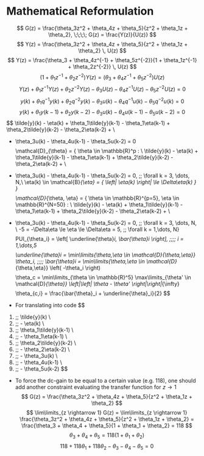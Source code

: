 # Mathematical Reformulation

$$
G(z) = \frac{\theta_3z^2 + \theta_4z + \theta_5}{z^2 + \theta_1z + \theta_2},
\;\;\;\;
G(z) = \frac{Y(z)}{U(z)}
$$
$$
Y(z) = \frac{\theta_3z^2 + \theta_4z + \theta_5}{z^2 + \theta_1z + \theta_2} \, U(z)
$$
$$
Y(z) = \frac{\theta_3 + \theta_4z^{-1} + \theta_5z^{-2}}{1 + \theta_1z^{-1} + \theta_2z^{-2}} \, U(z)
$$
$$
\left( 1 + \theta_1z^{-1} + \theta_2z^{-2} \right) Y(z) = \left( \theta_3 + \theta_4z^{-1} + \theta_5z^{-2} \right) U(z)
$$
$$
Y(z) + \theta_1z^{-1}Y(z) + \theta_2z^{-2}Y(z) - \theta_3U(z) - \theta_4z^{-1}U(z) - \theta_5z^{-2}U(z) = 0
$$
$$
y(k) + \theta_1q^{-1}y(k) + \theta_2q^{-2}y(k) - \theta_3u(k) - \theta_4q^{-1}u(k) - \theta_5q^{-2}u(k) = 0
$$
$$
y(k) + \theta_1y(k-1) + \theta_2y(k-2) - \theta_3u(k) - \theta_4u(k-1) - \theta_5u(k-2) = 0
$$
$$
\tilde{y}(k) - \eta(k) + \theta_1\tilde{y}(k-1) - \theta_1\eta(k-1) + \theta_2\tilde{y}(k-2) - \theta_2\eta(k-2) + \\
- \theta_3u(k) - \theta_4u(k-1) - \theta_5u(k-2) = 0
$$
$$
\mathcal{D}_{\theta} = \{ \theta \in \mathbb{R}^p : \\
\tilde{y}(k) - \eta(k) + \theta_1\tilde{y}(k-1) - \theta_1\eta(k-1) + \theta_2\tilde{y}(k-2) - \theta_2\eta(k-2) + \\
- \theta_3u(k) - \theta_4u(k-1) - \theta_5u(k-2) = 0, \;\; \forall k = 3, \dots, N,\\
\eta(k) \in \mathcal{B}_{\eta} = \{ \left| \eta(k) \right| \le \Delta\eta(k) \} \}
$$
$$
\mathcal{D}_{\theta, \eta} = \{ \theta \in \mathbb{R}^{p=5}, \eta \in \mathbb{R}^{N=50} : \\
\tilde{y}(k) - \eta(k) + \theta_1\tilde{y}(k-1) - \theta_1\eta(k-1) + \theta_2\tilde{y}(k-2) - \theta_2\eta(k-2) + \\
- \theta_3u(k) - \theta_4u(k-1) - \theta_5u(k-2) = 0, \;\; \forall k = 3, \dots, N, \\
-5 = -\Delta\eta \le \eta \le \Delta\eta = 5, \;\; \forall k = 1,\dots, N\}
$$
$$
PUI_{\theta_i} = \left[ \underline{\theta}_i, \bar{\theta}_i \right], \;\;\;\; i = 1,\dots,5
$$
$$
\underline{\theta}_i = \min\limits_{\theta,\eta \in \mathcal{D}_{\theta,\eta}} \theta_i, \;\;\;\; \bar{\theta}_i = \min\limits_{\theta,\eta \in \mathcal{D}_{\theta,\eta}} \left( -\theta_i \right)
$$
$$
\theta_c = \min\limits_{\theta \in \mathbb{R}^5} \max\limits_{\theta' \in \mathcal{D}_{\theta}} \left|\left| \theta - \theta' \right|\right|_{\infty}
$$
$$
\theta_{c,i} = \frac{\bar{\theta}_i + \underline{\theta}_i}{2}
$$

- For translating into code
$$
1) \;\; \tilde{y}(k)    \\
2) \;\; - \eta(k)   \\
3) \;\; \theta_1\tilde{y}(k-1)  \\
4) \;\; - \theta_1\eta(k-1) \\
5) \;\; \theta_2\tilde{y}(k-2)  \\
6) \;\; - \theta_2\eta(k-2) \\
7) \;\; - \theta_3u(k)  \\
8) \;\; - \theta_4u(k-1)    \\
9) \;\; - \theta_5u(k-2)
$$

- To force the dc-gain to be equal to a certain value (e.g. $118$), one should add another constraint evaluating the transfer function for $z \rightarrow 1$
$$
G(z) = \frac{\theta_3z^2 + \theta_4z + \theta_5}{z^2 + \theta_1z + \theta_2}
$$
$$
\lim\limits_{z \rightarrow 1} G(z) = \lim\limits_{z \rightarrow 1} \frac{\theta_3z^2 + \theta_4z + \theta_5}{z^2 + \theta_1z + \theta_2} =
\frac{\theta_3 + \theta_4 + \theta_5}{1 + \theta_1 + \theta_2} = 118
$$
$$
\theta_3 + \theta_4 + \theta_5 = 118 \left( 1 + \theta_1 + \theta_2 \right)
$$
$$
118 + 118\theta_1 + 118\theta_2 - \theta_3 - \theta_4 - \theta_5 = 0
$$